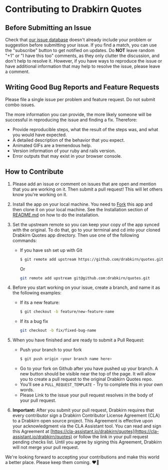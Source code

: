 # Contributing to Drabkirn Quotes

## Before Submitting an Issue
Check that [our issue database](https://github.com/drabkirn/quotes/issues)
doesn't already include your problem or suggestion before submitting your issue.
If you find a match, you can use the "subscribe" button to get notified on
updates. Do **NOT** leave random "+1" or "I have this too" comments, as they
only clutter the discussion, and don't help to resolve it. However, if you
have ways to reproduce the issue or have additional information that may help
to resolve the issue, please leave a comment.

## Writing Good Bug Reports and Feature Requests
Please file a single issue per problem and feature request. Do not submit combo issues.

The more information you can provide, the more likely someone will be successful in reproducing the issue and finding a fix. Therefore:
* Provide reproducible steps, what the result of the steps was, and what you would have expected.
* A detailed description of the behavior that you expect.
* Animated GIFs are a tremendous help.
* Version information of your ruby and rails version.
* Error outputs that may exist in your browser console.

## How to Contribute
1. Please add an issue or comment on issues that are open and mention that you are working on it. Then submit a pull request! This will let others know you're working on it.

2. Install the app on your local machine. You need to [Fork](https://help.github.com/articles/fork-a-repo/) this app and then clone it on your local machine. See the Installation section of [README.md](https://github.com/drabkirn/quotes/blob/master/README.md) on how to do the installation.

3. Set the upstream remote so you can keep your copy of the app synced with the original. To do that, go to your terminal and cd into your cloned Drabkirn Quotes app directory. Then use one of the following commands:
    * If you have ssh set up with Git
      ```bash
      $ git remote add upstream https://github.com/drabkirn/quotes.git
      ```
      Or
      ```bash
      git remote add upstream git@github.com:drabkirn/quotes.git
      ```

4. Before you start working on your issue, create a branch, and name it as the following examples:
    * If its a new feature:
      ```bash
      $ git checkout -b feature/new-feature-name
      ```
    * If its a bug fix
      ```bash
      git checkout -b fix/fixed-bug-name
      ```

5. When you have finished and are ready to submit a Pull Request:
    * Push your branch to your fork
      ```bash
      $ git push origin <your branch name here>
      ```
    * Go to your fork on Github after you have pushed up your branch. A new button should be visible near the top of the page. It will allow you to create a pull request to the original Drabkirn Quotes repo.
    * You'll see a `PULL_REQUEST_TEMPLATE` - Try to complete this in your own words.
    * Please Link to the issue your pull request resolves in the body of your pull request.

6. **Important:** After you submit your pull request, Drabkirn requires that every contributor sign a Drabkirn Contributor License Agreement (CLA) to a Drabkirn open source project. This Agreement is effective upon your acknowledgment via the CLA Assistant tool. You can read and sign this Agreement at [https://cla-assistant.io/drabkirn/quotes](https://cla-assistant.io/drabkirn/quotes) or follow the link in your pull request pending checks list. Until you agree by signing this Agreement, Drabkirn will not merge your pull request.

We're looking forward to accepting your contributions and make this world a better place. Please keep them coming. ❤💖